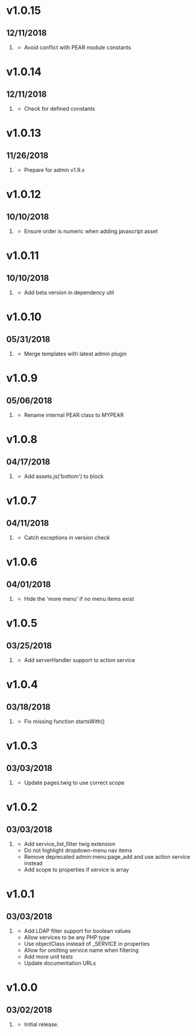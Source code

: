 # v1.0.15
##  12/11/2018

1. [](#bugfix)
    * Avoid conflict with PEAR module constants
    
# v1.0.14
##  12/11/2018

1. [](#bugfix)
    * Check for defined constants
    
# v1.0.13
##  11/26/2018

1. [](#feature)
    * Prepare for admin v1.9.x

# v1.0.12
##  10/10/2018

1. [](#bugfix)
    * Ensure order is numeric when adding javascript asset

# v1.0.11
##  10/10/2018

1. [](#bugfix)
    * Add beta version in dependency util
    
# v1.0.10
##  05/31/2018

1. [](#new)
    * Merge templates with latest admin plugin

# v1.0.9
##  05/06/2018

1. [](#bugfix)
    * Rename internal PEAR class to MYPEAR

# v1.0.8
##  04/17/2018

1. [](#new)
    * Add assets.js('bottom') to block

# v1.0.7
##  04/11/2018

1. [](#bugfix)
    * Catch exceptions in version check

# v1.0.6
##  04/01/2018

1. [](#bugfix)
    * Hide the 'more menu' if no menu items exist 

# v1.0.5
##  03/25/2018

1. [](#new)
    * Add serverHandler support to action service 
    
# v1.0.4
##  03/18/2018

1. [](#bugfix)
    * Fix missing function startsWith() 
    
# v1.0.3
##  03/03/2018

1. [](#new)
    * Update pages.twig to use correct scope

# v1.0.2
##  03/03/2018

1. [](#new)
    * Add service_list_filter twig extension
    * Do not highlight dropdown-menu nav items
    * Remove deprecated admin:menu:page_add and use action service instead
    * Add scope to properties if service is array
    
# v1.0.1
##  03/03/2018

1. [](#new)
    * Add LDAP filter support for boolean values
    * Allow services to be any PHP type
    * Use objectClass instead of _SERVICE in properties
    * Allow for omitting service name when filtering
    * Add more unit tests
    * Update documentation URLs

# v1.0.0
##  03/02/2018

1. [](#new)
    * Initial release.
